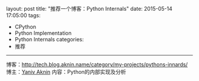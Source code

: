 layout: post
title: "推荐一个博客：Python Internals"
date: 2015-05-14 17:05:00
tags:
- CPython
- Python Implementation
- Python Internals
categories:
- 推荐
---

博客：<http://tech.blog.aknin.name/category/my-projects/pythons-innards/>
博主：[Yaniv Aknin](http://en.gravatar.com/yanivaknin)
内容：Python的内部实现及分析
